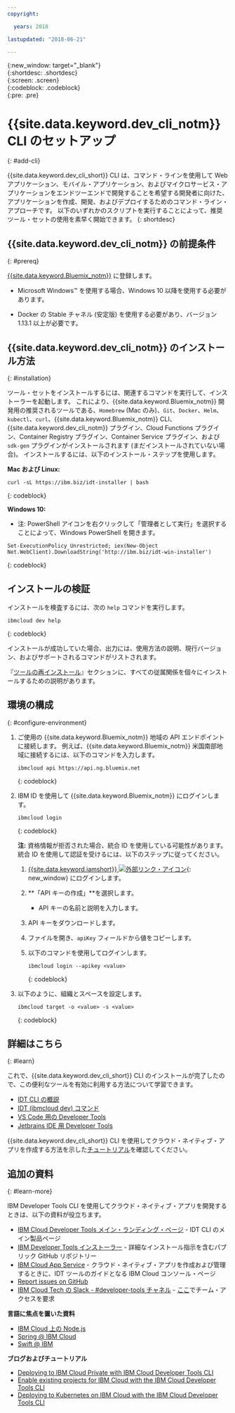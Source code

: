 ```yaml
---
copyright:

  years: 2018

lastupdated: "2018-06-21"

---
```


{:new_window: target="_blank"}  
{:shortdesc: .shortdesc}  
{:screen: .screen}  
{:codeblock: .codeblock}  
{:pre: .pre}  

# {{site.data.keyword.dev_cli_notm}} CLI のセットアップ
{: #add-cli}

{{site.data.keyword.dev_cli_short}} CLI は、コマンド・ラインを使用して Web アプリケーション、モバイル・アプリケーション、およびマイクロサービス・アプリケーションをエンドツーエンドで開発することを希望する開発者に向けた、アプリケーションを作成、開発、およびデプロイするためのコマンド・ライン・アプローチです。 以下のいずれかのスクリプトを実行することによって、推奨ツール・セットの使用を素早く開始できます。
{: shortdesc}

## {{site.data.keyword.dev_cli_notm}} の前提条件
{: #prereq}

[{{site.data.keyword.Bluemix_notm}}](http://ibm.biz/ibm-registration) に登録します。

*  Microsoft Windows&trade; を使用する場合、Windows 10 以降を使用する必要があります。

* Docker の Stable チャネル (安定版) を使用する必要があり、バージョン 1.13.1 以上が必要です。

## {{site.data.keyword.dev_cli_notm}} のインストール方法
{: #installation}

ツール・セットをインストールするには、関連するコマンドを実行して、インストーラーを起動します。 これにより、{{site.data.keyword.Bluemix_notm}} 開発用の推奨されるツールである、`Homebrew` (Mac のみ)、`Git`、`Docker`、`Helm`、`kubectl`、`curl`、{{site.data.keyword.Bluemix_notm}} CLI、{{site.data.keyword.dev_cli_notm}} プラグイン、Cloud Functions プラグイン、Container Registry プラグイン、Container Service プラグイン、および `sdk-gen` プラグインがインストールされます (まだインストールされていない場合)。 インストールするには、以下のインストール・ステップを使用します。

**Mac および Linux:**

```
curl -sL https://ibm.biz/idt-installer | bash
```
{: codeblock}


**Windows 10:**

* 注: PowerShell アイコンを右クリックして「管理者として実行」を選択することによって、Windows PowerShell を開きます。

```
Set-ExecutionPolicy Unrestricted; iex(New-Object Net.WebClient).DownloadString('http://ibm.biz/idt-win-installer')
```
{: codeblock}

## インストールの検証
インストールを検査するには、次の `help` コマンドを実行します。

```
ibmcloud dev help
```
{: codeblock}

インストールが成功していた場合、出力には、使用方法の説明、現行バージョン、およびサポートされるコマンドがリストされます。

『[ツールの再インストール](/docs/troubleshoot/ts_createapps.html#appendix)』セクションに、すべての従属関係を個々にインストールするための説明があります。

## 環境の構成
{: #configure-environment}

1. ご使用の {{site.data.keyword.Bluemix_notm}} 地域の API エンドポイントに接続します。 例えば、{{site.data.keyword.Bluemix_notm}} 米国南部地域に接続するには、以下のコマンドを入力します。

	```
	ibmcloud api https://api.ng.bluemix.net
	```
	{: codeblock}

2. IBM ID を使用して {{site.data.keyword.Bluemix_notm}} にログインします。

	```
	ibmcloud login
	```
	{: codeblock}

	**注:** 資格情報が拒否された場合、統合 ID を使用している可能性があります。 統合 ID を使用して認証を受けるには、以下のステップに従ってください。

	1. [{{site.data.keyword.iamshort}} ![外部リンク・アイコン](../../icons/launch-glyph.svg "外部リンク・アイコン")](https://www.bluemix.net/iam/#/apikeys){: new_window} にログインします。
	2. **「API キーの作成」**を選択します。
		* API キーの名前と説明を入力します。
	3. API キーをダウンロードします。
	4. ファイルを開き、`apiKey` フィールドから値をコピーします。
	5. 以下のコマンドを使用してログインします。

		```
		ibmcloud login --apikey <value>
		```
		{: codeblock}

3. 以下のように、組織とスペースを設定します。

	```
	ibmcloud target -o <value> -s <value>
	```
	{: codeblock}

## 詳細はこちら
{: #learn}

これで、{{site.data.keyword.dev_cli_short}} CLI のインストールが完了したので、この便利なツールを有効に利用する方法について学習できます。
- [IDT CLI の概説](index.html)
- [IDT (ibmcloud dev) コマンド](commands.html)
- [VS Code 用の Developer Tools](vscode.html)
- [Jetbrains IDE 用 Developer Tools](jetbrains.html)

{{site.data.keyword.dev_cli_short}} CLI を使用してクラウド・ネイティブ・アプリを作成する方法を示した[チュートリアル](/docs/apps/tutorials/tutorial_bff.html)を確認してください。

## 追加の資料
{: #learn-more}

IBM Developer Tools CLI を使用してクラウド・ネイティブ・アプリを開発するときは、以下の資料が役立ちます。

- [IBM Cloud Developer Tools メイン・ランディング・ページ](https://www.ibm.com/cloud/cli) - IDT CLI のメイン製品ページ
- [IBM Developer Tools インストーラー](https://github.com/IBM-Bluemix/ibm-cloud-developer-tools) - 詳細なインストール指示を含むパブリック GitHub リポジトリー
- [IBM Cloud App Service](https://console.bluemix.net/developer/appservice) - クラウド・ネイティブ・アプリを作成および管理するときに、IDT ツールのガイドとなる IBM Cloud コンソール・ページ
- [Report issues on GitHub](https://github.com/IBM-Cloud/ibm-cloud-developer-tools/issues)
- [IBM Cloud Tech の Slack - #developer-tools チャネル](https://ibm-cloud-tech.slack.com) - [ここ](https://slack-invite-ibm-cloud-tech.mybluemix.net/)でチーム・アクセスを要求

**言語に焦点を置いた資料**

- [IBM Cloud 上の Node.js](https://developer.ibm.com/node/cloud/)
- [Spring @ IBM Cloud](https://developer.ibm.com/java/spring/)
- [Swift @ IBM](https://developer.ibm.com/swift)

**ブログおよびチュートリアル**

- [Deploying to IBM Cloud Private with IBM Cloud Developer Tools CLI](https://www.ibm.com/blogs/bluemix/2017/09/deploying-ibm-cloud-private-ibm-cloud-developer-tools-cli/)
- [Enable existing projects for IBM Cloud with the IBM Cloud Developer Tools CLI](https://www.ibm.com/blogs/bluemix/2017/09/enable-existing-projects-ibm-cloud-ibm-cloud-developer-tools-cli/)
- [Deploying to Kubernetes on IBM Cloud with the IBM Cloud Developer Tools CLI](https://www.ibm.com/blogs/bluemix/2017/09/deploying-kubernetes-ibm-cloud-ibm-cloud-developer-tools-cli/)
